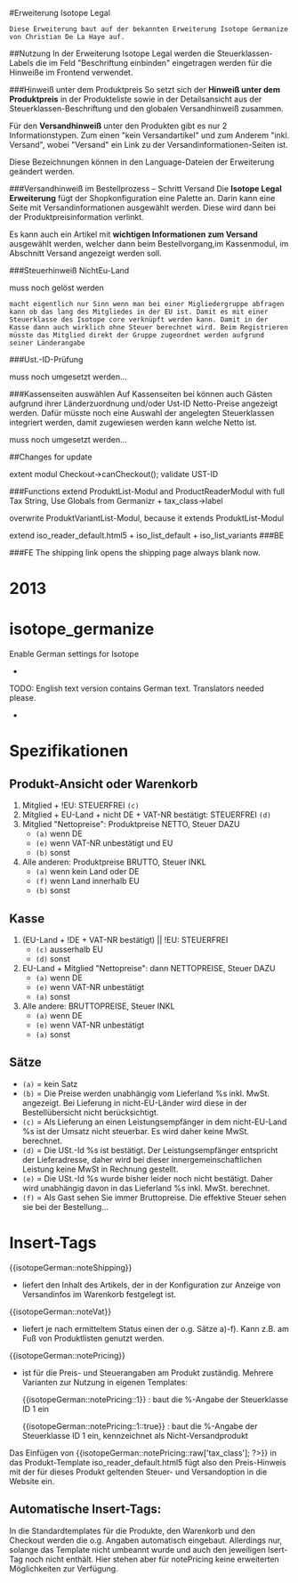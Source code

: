 #Erweiterung Isotope Legal

	Diese Erweiterung baut auf der bekannten Erweiterung Isotope Germanize von Christian De La Haye auf.
##Nutzung
In der Erweiterung Isotope Legal werden die Steuerklassen-Labels die im Feld "Beschriftung einbinden" eingetragen werden für die Hinweiße im Frontend verwendet.

###Hinweiß unter dem Produktpreis
So setzt sich der **Hinweiß unter dem Produktpreis** in der Produkteliste sowie in der Detailsansicht aus der Steuerklassen-Beschriftung und den globalen Versandhinweiß zusammen.


Für den **Versandhinweiß** unter den Produkten gibt es nur 2 Informationstypen. Zum einen "kein Versandartikel" und zum Anderem "inkl. Versand", wobei "Versand" ein Link zu der Versandinformationen-Seiten ist.

Diese Bezeichnungen können in den Language-Dateien der Erweiterung geändert werden.

###Versandhinweiß im Bestellprozess – Schritt Versand
Die **Isotope Legal Erweiterung** fügt der Shopkonfiguration eine Palette an.
Darin kann eine Seite mit Versandinformationen ausgewählt werden. Diese wird dann bei der Produktpreisinformation verlinkt.

Es kann auch ein Artikel mit **wichtigen Informationen zum Versand** ausgewählt werden, welcher dann beim Bestellvorgang,im Kassenmodul, im Abschnitt Versand angezeigt werden soll.

###Steuerhinweiß NichtEu-Land 

muss noch gelöst werden

	macht eigentlich nur Sinn wenn man bei einer Migliedergruppe abfragen kann ob das lang des Mitgliedes in der EU ist. Damit es mit einer Steuerklasse des Isotope core verknüpft werden kann. Damit in der Kasse dann auch wirklich ohne Steuer berechnet wird. Beim Registrieren müsste das Mitglied direkt der Gruppe zugeordnet werden aufgrund seiner Länderangabe


###Ust.-ID-Prüfung 

muss noch umgesetzt werden...

###Kassenseiten auswählen
Auf Kassenseiten bei können auch Gästen aufgrund ihrer Länderzuordnung und/oder Ust-ID Netto-Preise angezeigt werden.
Dafür müsste noch eine Auswahl der angelegten Steuerklassen integriert werden, damit zugewiesen werden kann welche Netto ist.

muss noch umgesetzt werden...

##Changes for update

extent modul Checkout->canCheckout();
validate UST-ID

###Functions
extend ProduktList-Modul and ProductReaderModul with full Tax String,
Use Globals from Germanizr + tax_class->label

overwrite ProduktVariantList-Modul, because it extends ProduktList-Modul

extend iso_reader_default.html5 + iso_list_default + iso_list_variants
###BE


###FE
The shipping link opens the shipping page always blank now.


2013
=================
isotope_germanize
=================

Enable German settings for Isotope

-

TODO: English text version contains German text. Translators needed please.

-


Spezifikationen
===============

Produkt-Ansicht oder Warenkorb
------------------------------

1. Mitglied + !EU: STEUERFREI `(c)`
2. Mitglied + EU-Land + nicht DE + VAT-NR bestätigt: STEUERFREI `(d)`
3. Mitglied "Nettopreise": Produktpreise NETTO, Steuer DAZU
	- `(a)` wenn DE
    - `(e)` wenn VAT-NR unbestätigt und EU
	- `(b)` sonst
4. Alle anderen: Produktpreise BRUTTO, Steuer INKL
	- `(a)` wenn kein Land oder DE
	- `(f)` wenn Land innerhalb EU
	- `(b)` sonst



Kasse
-----

1. (EU-Land + !DE + VAT-NR bestätigt) || !EU: STEUERFREI
	- `(c)` ausserhalb EU
	- `(d)` sonst
2. EU-Land + Mitglied "Nettopreise": dann NETTOPREISE, Steuer DAZU
	- `(a)` wenn DE
	- `(e)` wenn VAT-NR unbestätigt
	- `(a)` sonst
3. Alle andere: BRUTTOPREISE, Steuer INKL
	- `(a)` wenn DE
	- `(e)` wenn VAT-NR unbestätigt
	- `(a)` sonst



Sätze
-----

- `(a)` = kein Satz
- `(b)` = Die Preise werden unabhängig vom Lieferland %s inkl. MwSt. angezeigt. Bei Lieferung in nicht-EU-Länder wird diese in der Bestellübersicht nicht berücksichtigt.
- `(c)` = Als Lieferung an einen Leistungsempfänger in dem nicht-EU-Land %s ist der Umsatz nicht steuerbar. Es wird daher keine MwSt. berechnet.
- `(d)` = Die USt.-Id %s ist bestätigt. Der Leistungsempfänger entspricht der Lieferadresse, daher wird bei dieser innergemeinschaftlichen Leistung keine MwSt in Rechnung gestellt.
- `(e)` = Die USt.-Id %s wurde bisher leider noch nicht bestätigt. Daher wird unabhängig davon in das Lieferland %s inkl. MwSt. berechnet.
- `(f)` = Als Gast sehen Sie immer Bruttopreise. Die effektive Steuer sehen sie bei der Bestellung...




Insert-Tags
===============

{{isotopeGerman::noteShipping}}
- liefert den Inhalt des Artikels, der in der Konfiguration zur Anzeige von Versandinfos im Warenkorb festgelegt ist.


{{isotopeGerman::noteVat}}
- liefert je nach ermitteltem Status einen der o.g. Sätze a)-f). Kann z.B. am Fuß von Produktlisten genutzt werden.


{{isotopeGerman::notePricing}}
- ist für die Preis- und Steuerangaben am Produkt zuständig. Mehrere Varianten zur Nutzung in eigenen Templates:

  {{isotopeGerman::notePricing::1}} : baut die %-Angabe der Steuerklasse ID 1 ein

  {{isotopeGerman::notePricing::1::true}} : baut die %-Angabe der Steuerklasse ID 1 ein, kennzeichnet als Nicht-Versandprodukt
  
Das Einfügen von {{isotopeGerman::notePricing::<?php echo $this->raw['tax_class']; ?>}} in das Produkt-Template iso_reader_default.html5
fügt also den Preis-Hinweis mit der für dieses Produkt geltenden Steuer- und Versandoption in die Website ein.


Automatische Insert-Tags: 
---------
In die Standardtemplates für die Produkte, den Warenkorb und den Checkout werden die o.g. Angaben automatisch eingebaut. 
Allerdings nur, solange das Template nicht umbeannt wurde und auch den jeweiligen Isert-Tag noch nicht enthält.
Hier stehen aber für notePricing keine erweiterten Möglichkeiten zur Verfügung. 

